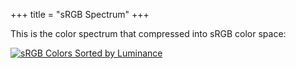 +++
title = "sRGB Spectrum"
+++

This is the color spectrum that compressed into sRGB color space:

[![sRGB Colors Sorted by Luminance](/resources/srgb-spectrum.png)](/resources/srgb-spectrum.png)
